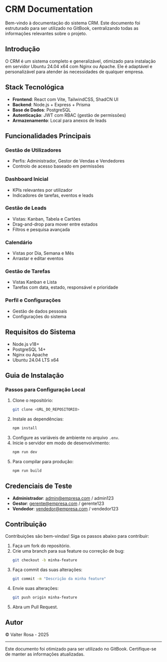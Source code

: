 # CRM Documentation

Bem-vindo à documentação do sistema CRM. Este documento foi estruturado para ser utilizado no GitBook, centralizando todas as informações relevantes sobre o projeto.

## Introdução

O CRM é um sistema completo e generalizável, otimizado para instalação em servidor Ubuntu 24.04 x64 com Nginx ou Apache. Ele é adaptável e personalizável para atender às necessidades de qualquer empresa.

## Stack Tecnológica

- **Frontend**: React com Vite, TailwindCSS, ShadCN UI
- **Backend**: Node.js + Express + Prisma
- **Base de Dados**: PostgreSQL
- **Autenticação**: JWT com RBAC (gestão de permissões)
- **Armazenamento**: Local para anexos de leads

## Funcionalidades Principais

### Gestão de Utilizadores

- Perfis: Administrador, Gestor de Vendas e Vendedores
- Controlo de acesso baseado em permissões

### Dashboard Inicial

- KPIs relevantes por utilizador
- Indicadores de tarefas, eventos e leads

### Gestão de Leads

- Vistas: Kanban, Tabela e Cartões
- Drag-and-drop para mover entre estados
- Filtros e pesquisa avançada

### Calendário

- Vistas por Dia, Semana e Mês
- Arrastar e editar eventos

### Gestão de Tarefas

- Vistas Kanban e Lista
- Tarefas com data, estado, responsável e prioridade

### Perfil e Configurações

- Gestão de dados pessoais
- Configurações do sistema

## Requisitos do Sistema

- Node.js v18+
- PostgreSQL 14+
- Nginx ou Apache
- Ubuntu 24.04 LTS x64

## Guia de Instalação

### Passos para Configuração Local

1. Clone o repositório:
   ```bash
   git clone <URL_DO_REPOSITORIO>
   ```
2. Instale as dependências:
   ```bash
   npm install
   ```
3. Configure as variáveis de ambiente no arquivo `.env`.
4. Inicie o servidor em modo de desenvolvimento:
   ```bash
   npm run dev
   ```
5. Para compilar para produção:
   ```bash
   npm run build
   ```

## Credenciais de Teste

- **Administrador**: admin@empresa.com / admin123
- **Gestor**: gerente@empresa.com / gerente123
- **Vendedor**: vendedor@empresa.com / vendedor123

## Contribuição

Contribuições são bem-vindas! Siga os passos abaixo para contribuir:

1. Faça um fork do repositório.
2. Crie uma branch para sua feature ou correção de bug:
   ```bash
   git checkout -b minha-feature
   ```
3. Faça commit das suas alterações:
   ```bash
   git commit -m "Descrição da minha feature"
   ```
4. Envie suas alterações:
   ```bash
   git push origin minha-feature
   ```
5. Abra um Pull Request.

## Autor

© Valter Rosa - 2025

---

Este documento foi otimizado para ser utilizado no GitBook. Certifique-se de manter as informações atualizadas.
